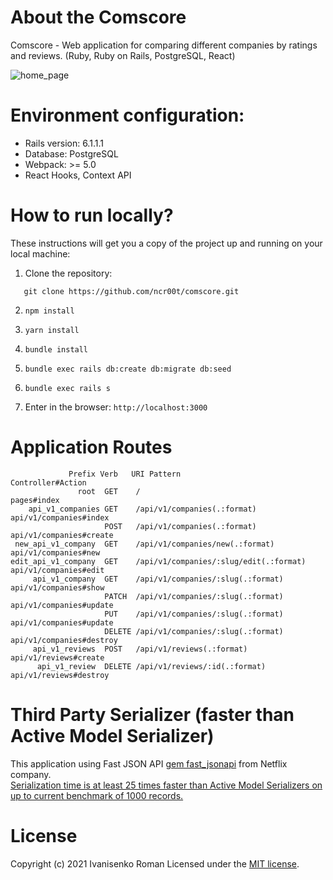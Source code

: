 # About the Comscore
Comscore - Web application for comparing different companies by ratings and reviews. (Ruby, Ruby on Rails, PostgreSQL, React)

![home_page](https://user-images.githubusercontent.com/12431839/109239532-b18e2b80-77e6-11eb-9b9d-215b8962a45e.png)

# Environment configuration:

* Rails version: 6.1.1.1
* Database: PostgreSQL
* Webpack: >= 5.0
* React Hooks, Context API

# How to run locally?
These instructions will get you a copy of the project up and running on your local machine:

1. Clone the repository:
```
   git clone https://github.com/ncr00t/comscore.git
```

2. ```npm install```

3. ```yarn install```

4. ```bundle install```

5. ```bundle exec rails db:create db:migrate db:seed```

6. ```bundle exec rails s```

7. Enter in the browser: ```http://localhost:3000```

# Application Routes

```
             Prefix Verb   URI Pattern                           Controller#Action
               root  GET    /                                      pages#index
    api_v1_companies GET    /api/v1/companies(.:format)            api/v1/companies#index
                     POST   /api/v1/companies(.:format)            api/v1/companies#create
 new_api_v1_company  GET    /api/v1/companies/new(.:format)        api/v1/companies#new
edit_api_v1_company  GET    /api/v1/companies/:slug/edit(.:format) api/v1/companies#edit
     api_v1_company  GET    /api/v1/companies/:slug(.:format)      api/v1/companies#show
                     PATCH  /api/v1/companies/:slug(.:format)      api/v1/companies#update
                     PUT    /api/v1/companies/:slug(.:format)      api/v1/companies#update
                     DELETE /api/v1/companies/:slug(.:format)      api/v1/companies#destroy
     api_v1_reviews  POST   /api/v1/reviews(.:format)              api/v1/reviews#create
      api_v1_review  DELETE /api/v1/reviews/:id(.:format)          api/v1/reviews#destroy
```

# Third Party Serializer (faster than Active Model Serializer)

This application using  Fast JSON API [gem fast_jsonapi](https://github.com/Netflix/fast_jsonapi) from Netflix company.  
[Serialization time is at least 25 times faster than Active Model Serializers on up to current benchmark of 1000 records.](https://github.com/Netflix/fast_jsonapi/blob/master/performance_methodology.md)

# License

Copyright (c) 2021 Ivanisenko Roman Licensed under the [MIT license](LICENSE).

